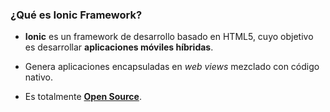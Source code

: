 ### ¿Qué es Ionic Framework?

- **Ionic** es un framework de desarrollo basado en HTML5, cuyo objetivo es desarrollar **aplicaciones móviles híbridas**.

- Genera aplicaciones encapsuladas en *web views* mezclado con código nativo.

- Es totalmente [**Open Source**](https://github.com/driftyco/ionic).
